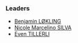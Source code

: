 ### Leaders
* [Benjamin LØKLING](mailto:benjamin.lokling@owasp.org)
* [Nicole Marcelino SILVA](mailto:benjamin.lokling@owasp.org)
* [Even TILLERLI](mailto:benjamin.lokling@owasp.org)
